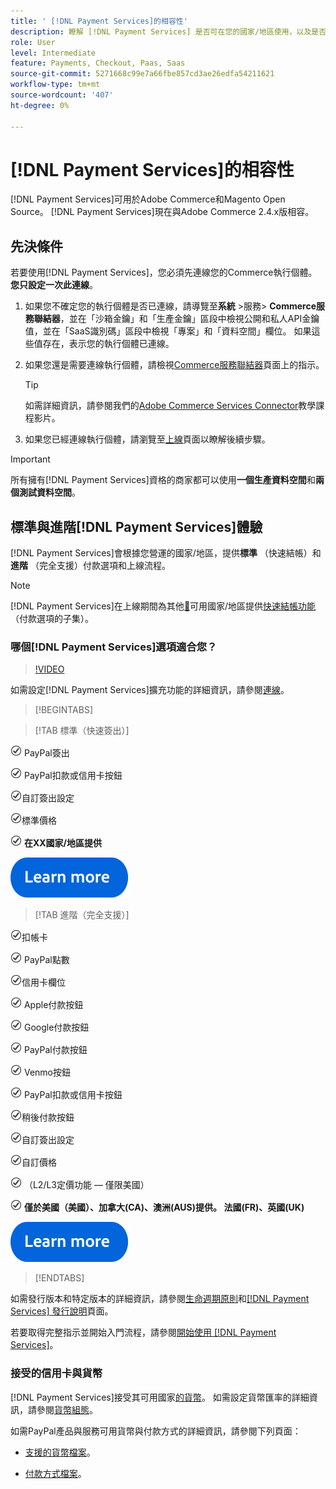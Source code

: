 ```yaml
---
title: ' [!DNL Payment Services]的相容性'
description: 瞭解 [!DNL Payment Services] 是否可在您的國家/地區使用，以及是否可與您的Adobe Commerce版本相容。
role: User
level: Intermediate
feature: Payments, Checkout, Paas, Saas
source-git-commit: 5271668c99e7a66fbe857cd3ae26edfa54211621
workflow-type: tm+mt
source-wordcount: '407'
ht-degree: 0%

---
```



# [!DNL Payment Services]的相容性

[!DNL Payment Services]可用於Adobe Commerce和Magento Open Source。 [!DNL Payment Services]現在與Adobe Commerce 2.4.x版相容。

## 先決條件

若要使用[!DNL Payment Services]，您必須先連線您的Commerce執行個體。 **您只設定一次此連線**。

1. 如果您不確定您的執行個體是否已連線，請導覽至&#x200B;**系統** >服務> **Commerce服務聯結器**，並在「沙箱金鑰」和「生產金鑰」區段中檢視公開和私人API金鑰值，並在「SaaS識別碼」區段中檢視「專案」和「資料空間」欄位。 如果這些值存在，表示您的執行個體已連線。

1. 如果您還是需要連線執行個體，請檢視[Commerce服務聯結器](../landing/saas.md)頁面上的指示。

   >[!TIP]
   >
   > 如需詳細資訊，請參閱我們的[Adobe Commerce Services Connector](https://experienceleague.adobe.com/zh-hant/docs/commerce-learn/tutorials/admin/adobe-commerce-services/configure-adobe-commerce-services-connector)教學課程影片。

1. 如果您已經連線執行個體，請瀏覽至[上線](onboard.md)頁面以瞭解後續步驟。

>[!IMPORTANT]
>
> 所有擁有[!DNL Payment Services]資格的商家都可以使用&#x200B;**一個生產資料空間**&#x200B;和&#x200B;**兩個測試資料空間**。

## 標準與進階[!DNL Payment Services]體驗

[!DNL Payment Services]會根據您營運的國家/地區，提供&#x200B;**標準** （快速結帳）和&#x200B;**進階** （完全支援）付款選項和上線流程。

>[!NOTE]
>
> [!DNL Payment Services]在上線期間為其他[&#128279;](../payment-services/production.md#complete-merchant-onboarding)可用國家/地區提供[快速結帳功能](../payment-services/payments-options.md) （付款選項的子集）。

### 哪個[!DNL Payment Services]選項適合您？

>[!VIDEO](https://video.tv.adobe.com/v/3447929?captions=chi_hant)

如需設定[!DNL Payment Services]擴充功能的詳細資訊，請參閱[連線](connect.md)。

>[!BEGINTABS]

>[!TAB 標準（快速簽出）]

![簽出](assets/icon-check.png) PayPal簽出

![支票](assets/icon-check.png) PayPal扣款或信用卡按鈕

![檢查](assets/icon-check.png)自訂簽出設定

![check](assets/icon-check.png)標準價格

![檢查](assets/icon-check.png) **在XX國家/地區提供**

[![深入瞭解](assets/learn-more-button.svg)](onboard.md)

>[!TAB 進階（完全支援）]

![支票](assets/icon-check.png)扣帳卡

![支票](assets/icon-check.png) PayPal點數

![檢查](assets/icon-check.png)信用卡欄位

![支票](assets/icon-check.png) Apple付款按鈕

![支票](assets/icon-check.png) Google付款按鈕

![支票](assets/icon-check.png) PayPal付款按鈕

![check](assets/icon-check.png) Venmo按鈕

![支票](assets/icon-check.png) PayPal扣款或信用卡按鈕

![支票](assets/icon-check.png)稍後付款按鈕

![檢查](assets/icon-check.png)自訂簽出設定

![check](assets/icon-check.png)自訂價格

![檢查](assets/icon-check.png) （L2/L3定價功能 — 僅限美國）

![檢查](assets/icon-check.png) **僅於美國（美國）、加拿大(CA)、澳洲(AUS)提供。 法國(FR)、英國(UK)**

[![深入瞭解](assets/learn-more-button.svg)](onboard.md)

>[!ENDTABS]

如需發行版本和特定版本的詳細資訊，請參閱[生命週期原則](https://experienceleague.adobe.com/docs/commerce-operations/release/planning/lifecycle-policy.html?lang=zh-Hant)和[[!DNL Payment Services] 發行說明](release-notes.md)頁面。

若要取得完整指示並開始入門流程，請參閱[開始使用 [!DNL Payment Services]](onboard.md)。

### 接受的信用卡與貨幣

[!DNL Payment Services]接受其可用國家[的貨幣](#availability)。 如需設定貨幣匯率的詳細資訊，請參閱[貨幣組態](https://experienceleague.adobe.com/docs/commerce-admin/stores-sales/site-store/currency/currency-configuration.html?lang=zh-Hant)。

如需PayPal產品與服務可用貨幣與付款方式的詳細資訊，請參閱下列頁面：

* [支援的貨幣檔案](https://developer.paypal.com/docs/reports/reference/paypal-supported-currencies/)。

* [付款方式檔案](https://developer.paypal.com/docs/checkout/payment-methods/)。
